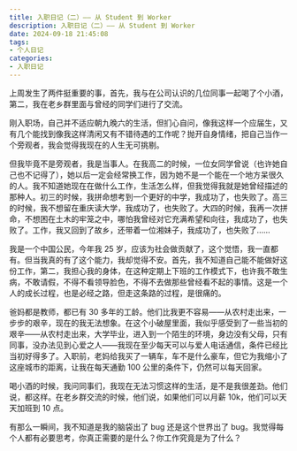 ```yaml
---
title: 入职日记（二）—— 从 Student 到 Worker
description: 入职日记（二）—— 从 Student 到 Worker
date: 2024-09-18 21:45:08
tags:
- 个人日记
categories:
- 入职日记
---
```


上周发生了两件挺重要的事，首先，我与在公司认识的几位同事一起喝了个小酒，第二，我在老乡群里面与曾经的同学们进行了交流。

刚入职场，自己并不适应朝九晚六的生活，但扪心自问，像我这样一个应届生，又有几个能找到像我这样清闲又有不错待遇的工作呢？抛开自身情绪，把自己当作一个旁观者，我会觉得我现在的人生无可挑剔。

但我毕竟不是旁观者，我是当事人。在我高二的时候，一位女同学曾说（也许她自己也不记得了），她以后一定会经常换工作，因为她不是一个能在一个地方呆很久的人。我不知道她现在在做什么工作，生活怎么样，但我觉得我就是她曾经描述的那种人。初三的时候，我拼命想考到一个更好的中学，我成功了，也失败了。高三的时候，我不想留在重庆读大学，我成功了，也失败了。大四的时候，我再一次拼命，不想困在土木的牢笼之中，哪怕我曾经对它充满希望和向往，我成功了，也失败了。工作，我又回到了故乡，还带着一位湘妹子，我成功了，也失败了……

我是一个中国公民，今年我 25 岁，应该为社会做贡献了，这个觉悟，我一直都有。但当我真的有了这个能力，我却觉得不安。首先，我不知道自己能不能做好这份工作，第二，我担心我的身体，在这种定期上下班的工作模式下，也许我不敢生病，不敢请假，不得不看领导脸色，不得不去做那些曾经看不起的事情。这是一个人的成长过程，也是必经之路，但走这条路的过程，是很痛的。

爸妈都是教师，都已有 30 多年的工龄。他们比我更不容易——从农村走出来，一步步的艰辛，现在的我无法想象。在这个小破屋里面，我似乎感受到了一些当初的艰辛——从农村走出来，大学毕业，进入到一个陌生的环境，身边没有父母，只有同事，没办法见到心爱之人——我现在至少每天可以与爱人电话通信，条件已经比当初好得多了。入职前，老妈给我买了一辆车，车不是什么豪车，但它为我缩小了这座城市的距离，让我在每天通勤 100 公里的条件下，仍然可以每天回家。

喝小酒的时候，我问同事们，我现在无法习惯这样的生活，是不是我很差劲。他们说，都这样。在老乡群交流的时候，他们说，如果他们可以月薪 10k，他们可以天天加班到 10 点。

有那么一瞬间，我不知道是我的脑袋出了 bug 还是这个世界出了 bug。我觉得每个人都有必要思考，你真正需要的是什么？你工作究竟是为了什么？